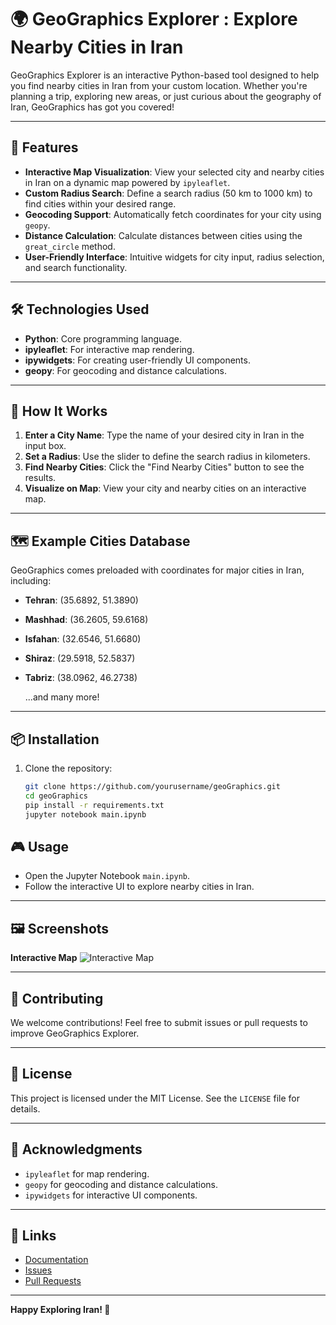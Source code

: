# 🌍 GeoGraphics Explorer : Explore Nearby Cities in Iran

GeoGraphics Explorer is an interactive Python-based tool designed to help you find nearby cities in Iran from your custom location. Whether you're planning a trip, exploring new areas, or just curious about the geography of Iran, GeoGraphics has got you covered!

---

## 🚀 Features

- **Interactive Map Visualization**: View your selected city and nearby cities in Iran on a dynamic map powered by `ipyleaflet`.
- **Custom Radius Search**: Define a search radius (50 km to 1000 km) to find cities within your desired range.
- **Geocoding Support**: Automatically fetch coordinates for your city using `geopy`.
- **Distance Calculation**: Calculate distances between cities using the `great_circle` method.
- **User-Friendly Interface**: Intuitive widgets for city input, radius selection, and search functionality.

---

## 🛠️ Technologies Used

- **Python**: Core programming language.
- **ipyleaflet**: For interactive map rendering.
- **ipywidgets**: For creating user-friendly UI components.
- **geopy**: For geocoding and distance calculations.

---

## 📖 How It Works

1. **Enter a City Name**: Type the name of your desired city in Iran in the input box.
2. **Set a Radius**: Use the slider to define the search radius in kilometers.
3. **Find Nearby Cities**: Click the "Find Nearby Cities" button to see the results.
4. **Visualize on Map**: View your city and nearby cities on an interactive map.

---

## 🗺️ Example Cities Database

GeoGraphics comes preloaded with coordinates for major cities in Iran, including:

- **Tehran**: (35.6892, 51.3890)
- **Mashhad**: (36.2605, 59.6168)
- **Isfahan**: (32.6546, 51.6680)
- **Shiraz**: (29.5918, 52.5837)
- **Tabriz**: (38.0962, 46.2738)

    ...and many more!

---

## 📦 Installation

1. Clone the repository:
   ```bash
   git clone https://github.com/yourusername/geoGraphics.git
   cd geoGraphics
   pip install -r requirements.txt
   jupyter notebook main.ipynb
    ````



## 🎮 Usage

* Open the Jupyter Notebook `main.ipynb`.
* Follow the interactive UI to explore nearby cities in Iran.

---

## 🖼️ Screenshots

**Interactive Map**
![Interactive Map](data/Screenshot%202025-07-28%20003048.png)

---

## 🤝 Contributing

We welcome contributions! Feel free to submit issues or pull requests to improve GeoGraphics Explorer.

---

## 📄 License

This project is licensed under the MIT License. See the `LICENSE` file for details.

---

## 🌟 Acknowledgments

* `ipyleaflet` for map rendering.
* `geopy` for geocoding and distance calculations.
* `ipywidgets` for interactive UI components.

---

## 🔗 Links

* [Documentation](#)
* [Issues](#)
* [Pull Requests](#)

---

**Happy Exploring Iran! 🚀**





